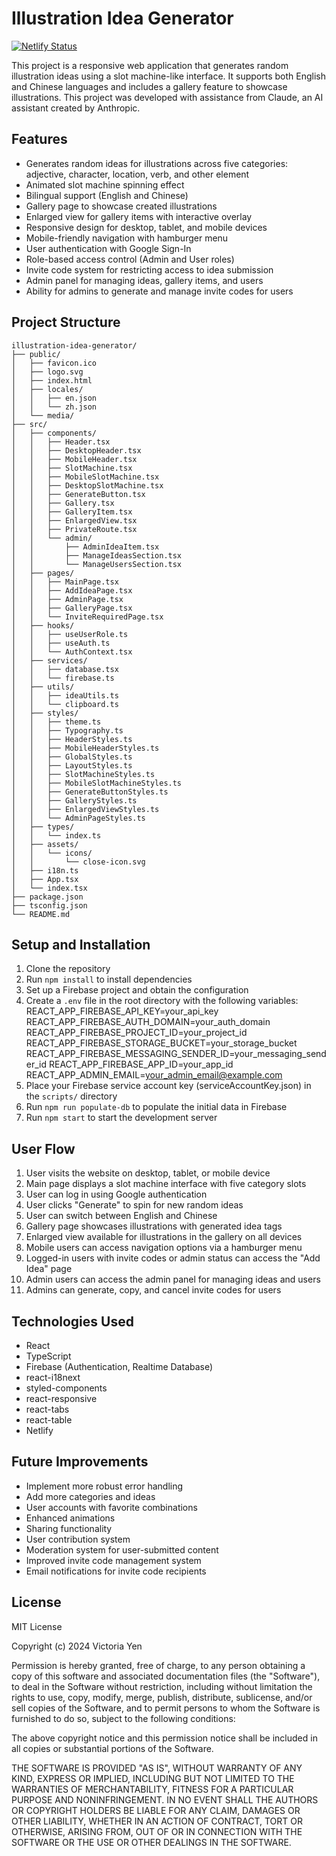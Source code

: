 # Illustration Idea Generator

[![Netlify Status](https://api.netlify.com/api/v1/badges/96c6f571-15ef-4cca-9b4e-9ce54f755992/deploy-status)](https://app.netlify.com/sites/idea-generator-vy538/deploys)

This project is a responsive web application that generates random illustration ideas using a slot machine-like interface. It supports both English and Chinese languages and includes a gallery feature to showcase illustrations. This project was developed with assistance from Claude, an AI assistant created by Anthropic.

## Features

- Generates random ideas for illustrations across five categories: adjective, character, location, verb, and other element
- Animated slot machine spinning effect
- Bilingual support (English and Chinese)
- Gallery page to showcase created illustrations
- Enlarged view for gallery items with interactive overlay
- Responsive design for desktop, tablet, and mobile devices
- Mobile-friendly navigation with hamburger menu
- User authentication with Google Sign-In
- Role-based access control (Admin and User roles)
- Invite code system for restricting access to idea submission
- Admin panel for managing ideas, gallery items, and users
- Ability for admins to generate and manage invite codes for users

## Project Structure

```
illustration-idea-generator/
├── public/
│   ├── favicon.ico
│   ├── logo.svg
│   ├── index.html
│   ├── locales/
│   │   ├── en.json
│   │   └── zh.json
│   └── media/
├── src/
│   ├── components/
│   │   ├── Header.tsx
│   │   ├── DesktopHeader.tsx
│   │   ├── MobileHeader.tsx
│   │   ├── SlotMachine.tsx
│   │   ├── MobileSlotMachine.tsx
│   │   ├── DesktopSlotMachine.tsx
│   │   ├── GenerateButton.tsx
│   │   ├── Gallery.tsx
│   │   ├── GalleryItem.tsx
│   │   ├── EnlargedView.tsx
│   │   ├── PrivateRoute.tsx
│   │   └── admin/
│   │       ├── AdminIdeaItem.tsx
│   │       ├── ManageIdeasSection.tsx
│   │       └── ManageUsersSection.tsx
│   ├── pages/
│   │   ├── MainPage.tsx
│   │   ├── AddIdeaPage.tsx
│   │   ├── AdminPage.tsx
│   │   ├── GalleryPage.tsx
│   │   └── InviteRequiredPage.tsx
│   ├── hooks/
│   │   ├── useUserRole.ts
│   │   ├── useAuth.ts
│   │   └── AuthContext.tsx
│   ├── services/
│   │   ├── database.tsx
│   │   └── firebase.ts
│   ├── utils/
│   │   ├── ideaUtils.ts
│   │   └── clipboard.ts
│   ├── styles/
│   │   ├── theme.ts
│   │   ├── Typography.ts
│   │   ├── HeaderStyles.ts
│   │   ├── MobileHeaderStyles.ts
│   │   ├── GlobalStyles.ts
│   │   ├── LayoutStyles.ts
│   │   ├── SlotMachineStyles.ts
│   │   ├── MobileSlotMachineStyles.ts
│   │   ├── GenerateButtonStyles.ts
│   │   ├── GalleryStyles.ts
│   │   ├── EnlargedViewStyles.ts
│   │   └── AdminPageStyles.ts
│   ├── types/
│   │   └── index.ts
│   ├── assets/
│   │   └── icons/
│   │       └── close-icon.svg
│   ├── i18n.ts
│   ├── App.tsx
│   └── index.tsx
├── package.json
├── tsconfig.json
└── README.md

```

## Setup and Installation

1. Clone the repository
2. Run `npm install` to install dependencies
3. Set up a Firebase project and obtain the configuration
4. Create a `.env` file in the root directory with the following variables:
   REACT_APP_FIREBASE_API_KEY=your_api_key
   REACT_APP_FIREBASE_AUTH_DOMAIN=your_auth_domain
   REACT_APP_FIREBASE_PROJECT_ID=your_project_id
   REACT_APP_FIREBASE_STORAGE_BUCKET=your_storage_bucket
   REACT_APP_FIREBASE_MESSAGING_SENDER_ID=your_messaging_sender_id
   REACT_APP_FIREBASE_APP_ID=your_app_id
   REACT_APP_ADMIN_EMAIL=your_admin_email@example.com
5. Place your Firebase service account key (serviceAccountKey.json) in the `scripts/` directory
6. Run `npm run populate-db` to populate the initial data in Firebase
7. Run `npm start` to start the development server

## User Flow

1. User visits the website on desktop, tablet, or mobile device
2. Main page displays a slot machine interface with five category slots
3. User can log in using Google authentication
4. User clicks "Generate" to spin for new random ideas
5. User can switch between English and Chinese
6. Gallery page showcases illustrations with generated idea tags
7. Enlarged view available for illustrations in the gallery on all devices
8. Mobile users can access navigation options via a hamburger menu
9. Logged-in users with invite codes or admin status can access the "Add Idea" page
10. Admin users can access the admin panel for managing ideas and users
11. Admins can generate, copy, and cancel invite codes for users

## Technologies Used

- React
- TypeScript
- Firebase (Authentication, Realtime Database)
- react-i18next
- styled-components
- react-responsive
- react-tabs
- react-table
- Netlify

## Future Improvements

- Implement more robust error handling
- Add more categories and ideas
- User accounts with favorite combinations
- Enhanced animations
- Sharing functionality
- User contribution system
- Moderation system for user-submitted content
- Improved invite code management system
- Email notifications for invite code recipients

## License

MIT License

Copyright (c) 2024 Victoria Yen

Permission is hereby granted, free of charge, to any person obtaining a copy
of this software and associated documentation files (the "Software"), to deal
in the Software without restriction, including without limitation the rights
to use, copy, modify, merge, publish, distribute, sublicense, and/or sell
copies of the Software, and to permit persons to whom the Software is
furnished to do so, subject to the following conditions:

The above copyright notice and this permission notice shall be included in all
copies or substantial portions of the Software.

THE SOFTWARE IS PROVIDED "AS IS", WITHOUT WARRANTY OF ANY KIND, EXPRESS OR
IMPLIED, INCLUDING BUT NOT LIMITED TO THE WARRANTIES OF MERCHANTABILITY,
FITNESS FOR A PARTICULAR PURPOSE AND NONINFRINGEMENT. IN NO EVENT SHALL THE
AUTHORS OR COPYRIGHT HOLDERS BE LIABLE FOR ANY CLAIM, DAMAGES OR OTHER
LIABILITY, WHETHER IN AN ACTION OF CONTRACT, TORT OR OTHERWISE, ARISING FROM,
OUT OF OR IN CONNECTION WITH THE SOFTWARE OR THE USE OR OTHER DEALINGS IN THE
SOFTWARE.
